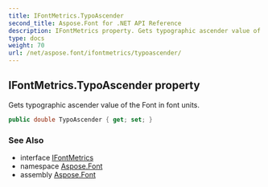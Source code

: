 ```yaml
---
title: IFontMetrics.TypoAscender
second_title: Aspose.Font for .NET API Reference
description: IFontMetrics property. Gets typographic ascender value of the Font in font units
type: docs
weight: 70
url: /net/aspose.font/ifontmetrics/typoascender/
---
```

## IFontMetrics.TypoAscender property

Gets typographic ascender value of the Font in font units.

```csharp
public double TypoAscender { get; set; }
```

### See Also

* interface [IFontMetrics](../)
* namespace [Aspose.Font](../../../aspose.font/)
* assembly [Aspose.Font](../../../)



